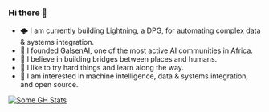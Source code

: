 ### Hi there 👋

- 🌩️  I am currently building [Lightning](https://github.com/OpenFn/Lightning), a DPG, for automating complex data & systems integration.
- 🫶  I founded [GalsenAI](https://github.com/Galsenaicommunity/), one of the most active AI communities in Africa.
- 🌁  I believe in building bridges between places and humans.
- 🏃  I like to try hard things and learn along the way.
- 💬  I am interested in machine intelligence, data & systems integration, and open source.

[![Some GH Stats](https://github-readme-stats.vercel.app/api?username=elias-ba&show_icons=true&count_private=true&line_height=30&theme=transparent&card_width=1000&hide_border=true)](https://github.com/anuraghazra/github-readme-stats)
